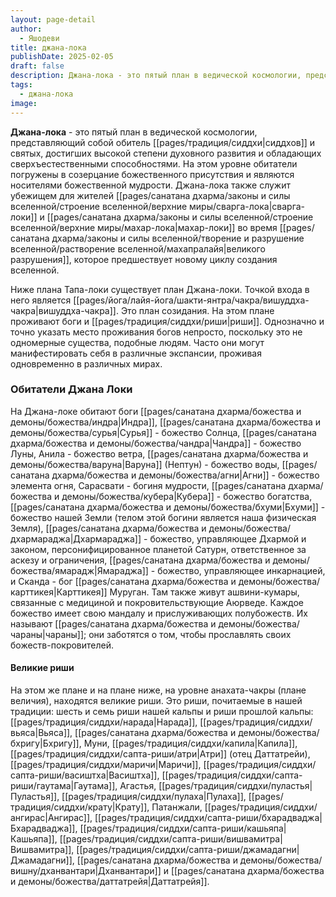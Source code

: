 ```yaml
---
layout: page-detail
author:
  - Яшодеви
title: джана-лока
publishDate: 2025-02-05
draft: false
description: Джана-лока - это пятый план в ведической космологии, представляющий собой обитель сиддхов и святых, достигших высокой степени духовного развития и обладающих сверхъестественными способностями. На этом уровне обитатели погружены в созерцание божественного присутствия и являются носителями божественной мудрости. Джана-лока также служит убежищем для жителей сварга-локи и махар-локи во время Великого Разрушения, которое предшествует новому циклу создания вселенной.
tags:
  - джана-лока
image:
---
```

**Джана-лока** - это пятый план в ведической космологии, представляющий собой обитель [[pages/традиция/сиддхи|сиддхов]] и святых, достигших высокой степени духовного развития и обладающих сверхъестественными способностями. На этом уровне обитатели погружены в созерцание божественного присутствия и являются носителями божественной мудрости. Джана-лока также служит убежищем для жителей [[pages/санатана дхарма/законы и силы вселенной/строение вселенной/верхние миры/сварга-лока|сварга-локи]] и [[pages/санатана дхарма/законы и силы вселенной/строение вселенной/верхние миры/махар-лока|махар-локи]] во время [[pages/санатана дхарма/законы и силы вселенной/творение и разрушение вселенной/растворение вселенной/махапралайя|великого разрушения]], которое предшествует новому циклу создания вселенной.

Ниже плана Тапа-локи существует план Джана-локи. Точкой входа в него является [[pages/йога/лайя-йога/шакти-янтра/чакра/вишуддха-чакра|вишуддха-чакра]]. Это план созидания. На этом плане проживают боги и [[pages/традиция/сиддхи/риши|риши]]. Однозначно и точно указать место проживания богов непросто, поскольку это не одномерные существа, подобные людям. Часто они могут манифестировать себя в различные экспансии, проживая одновременно в различных мирах.

### Обитатели Джана Локи
На Джана-локе обитают боги [[pages/санатана дхарма/божества и демоны/божества/индра|Индра]], [[pages/санатана дхарма/божества и демоны/божества/сурья|Сурья]] - божество Солнца, [[pages/санатана дхарма/божества и демоны/божества/чандра|Чандра]] - божество Луны, Анила - божество ветра, [[pages/санатана дхарма/божества и демоны/божества/варуна|Варуна]] (Нептун) - божество воды, [[pages/санатана дхарма/божества и демоны/божества/агни|Агни]] - божество элемента огня, Сарасвати - богиня мудрости, [[pages/санатана дхарма/божества и демоны/божества/кубера|Кубера]] - божество богатства, [[pages/санатана дхарма/божества и демоны/божества/бхуми|Бхуми]] - божество нашей Земли (телом этой богини является наша физическая Земля), [[pages/санатана дхарма/божества и демоны/божества/дхармараджа|Дхармараджа]] - божество, управляющее Дхармой и законом, персонифицированное планетой Сатурн, ответственное за аскезу и ограничения, [[pages/санатана дхарма/божества и демоны/божества/ямарадж|Ямараджа]] - божество, управляющее инкарнацией, и Сканда - бог [[pages/санатана дхарма/божества и демоны/божества/карттикея|Карттикея]] Муруган. Там также живут ашвини-кумары, связанные с медициной и покровительствующие Аюрведе. Каждое божество имеет свою мандалу и прислуживающих полубожеств. Их называют [[pages/санатана дхарма/божества и демоны/божества/чараны|чараны]]; они заботятся о том, чтобы прославлять своих божеств-покровителей.

#### Великие риши
На этом же плане и на плане ниже, на уровне анахата-чакры (плане величия), находятся великие риши. Это риши, почитаемые в нашей традиции: шесть и семь риши нашей кальпы и риши прошлой кальпы: [[pages/традиция/сиддхи/нарада|Нарада]], [[pages/традиция/сиддхи/вьяса|Вьяса]], [[pages/санатана дхарма/божества и демоны/божества/бхригу|Бхригу]], Муни, [[pages/традиция/сиддхи/капила|Капила]], [[pages/традиция/сиддхи/сапта-риши/атри|Атри]] (отец Даттатрейи), [[pages/традиция/сиддхи/маричи|Маричи]], [[pages/традиция/сиддхи/сапта-риши/васиштха|Васиштха]], [[pages/традиция/сиддхи/сапта-риши/гаутама|Гаутама]], Агастья, [[pages/традиция/сиддхи/пуластья|Пуластья]], [[pages/традиция/сиддхи/пулаха|Пулаха]], [[pages/традиция/сиддхи/крату|Крату]], Патанжали, [[pages/традиция/сиддхи/ангирас|Ангирас]], [[pages/традиция/сиддхи/сапта-риши/бхарадваджа|Бхарадваджа]], [[pages/традиция/сиддхи/сапта-риши/кашьяпа|Кашьяпа]], [[pages/традиция/сиддхи/сапта-риши/вишвамитра|Вишвамитра]], [[pages/традиция/сиддхи/сапта-риши/джамадагни|Джамадагни]], [[pages/санатана дхарма/божества и демоны/божества/вишну/дханвантари|Дханвантари]] и [[pages/санатана дхарма/божества и демоны/божества/даттатрейя|Даттатрейя]].